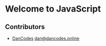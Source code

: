 # Welcome to JavaScript



## Contributors

* [DanCodes](https://dancodes.online) [dan@dancodes.online](mailto:dan@dancodes.online)

